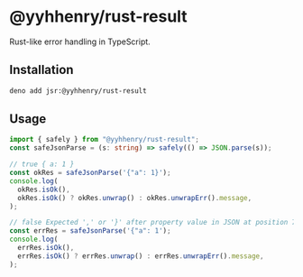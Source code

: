 # @yyhhenry/rust-result

Rust-like error handling in TypeScript.

## Installation

```sh
deno add jsr:@yyhhenry/rust-result
```

## Usage

```ts
import { safely } from "@yyhhenry/rust-result";
const safeJsonParse = (s: string) => safely(() => JSON.parse(s));

// true { a: 1 }
const okRes = safeJsonParse('{"a": 1}');
console.log(
  okRes.isOk(),
  okRes.isOk() ? okRes.unwrap() : okRes.unwrapErr().message,
);

// false Expected ',' or '}' after property value in JSON at position 7 (line 1 column 8)
const errRes = safeJsonParse('{"a": 1');
console.log(
  errRes.isOk(),
  errRes.isOk() ? errRes.unwrap() : errRes.unwrapErr().message,
);
```
